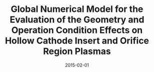 ---
title: "Global Numerical Model for the Evaluation of the Geometry and Operation Condition Effects on Hollow Cathode Insert and Orifice Region Plasmas"
collection: dissertations
permalink: /dissertations/dissertation-2
date: 2015-02-01
venue: 'M.S. Thesis, Bogazici University, Bebek, Istanbul, Turkey'
paperurl: '/files/dissertations/oguz-korkmaz.pdf'
authors: 'Oguz Korkmaz'
---